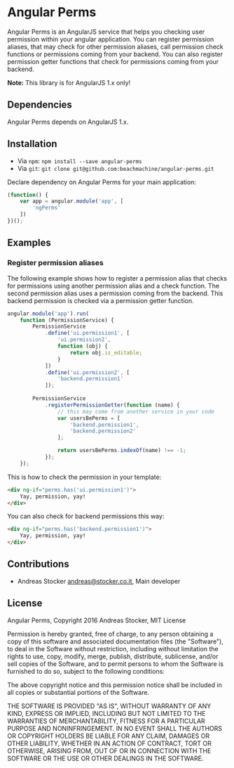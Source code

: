 # Angular Perms

Angular Perms is an AngularJS service that helps you checking user permission within your angular application. You
can register permission aliases, that may check for other permission aliases, call permission check functions or 
permissions coming from your backend. You can also register permission getter functions that check for permissions
coming from your backend.

**Note:** This library is for AngularJS 1.x only!


## Dependencies

Angular Perms depends on AngularJS 1.x.


## Installation

* Via `npm`: `npm install --save angular-perms`
* Via `git`: `git clone git@github.com:beachmachine/angular-perms.git`

Declare dependency on Angular Perms for your main application:
```javascript
(function() {
    var app = angular.module('app', [
        'ngPerms'
    ])
})();
```


## Examples

### Register permission aliases

The following example shows how to register a permission alias that checks for permissions using
another permission alias and a check function. The second permission alias uses a permission coming
from the backend. This backend permission is checked via a permission getter function.

````javascript
angular.module('app').run(
    function (PermissionService) {
        PermissionService
            .define('ui.permission1', [
                'ui.permission2',
                function (obj) {
                    return obj.is_editable;
                }
            ])
            .define('ui.permission2', [
                'backend.permission1'
            ]);
        
        PermissionService
            .registerPermissionGetter(function (name) {
                // this may come from another service in your code
                var usersBePerms = [
                    'backend.permission1',
                    'backend.permission2'
                ];

                return usersBePerms.indexOf(name) !== -1;
            });
    });
````

This is how to check the permission in your template:
````html
<div ng-if="perms.has('ui.permission1')">
    Yay, permission, yay!
</div>
````

You can also check for backend permissions this way:
````html
<div ng-if="perms.has('backend.permission1')">
    Yay, permission, yay!
</div>
````


## Contributions

* Andreas Stocker <andreas@stocker.co.it>, Main developer


## License

Angular Perms,
Copyright 2016 Andreas Stocker,
MIT License

Permission is hereby granted, free of charge, to any person obtaining a copy of this software and associated
documentation files (the "Software"), to deal in the Software without restriction, including without limitation the
rights to use, copy, modify, merge, publish, distribute, sublicense, and/or sell copies of the Software, and to
permit persons to whom the Software is furnished to do so, subject to the following conditions:

The above copyright notice and this permission notice shall be included in all copies or substantial portions of the
Software.

THE SOFTWARE IS PROVIDED "AS IS", WITHOUT WARRANTY OF ANY KIND, EXPRESS OR IMPLIED, INCLUDING BUT NOT LIMITED TO THE
WARRANTIES OF MERCHANTABILITY, FITNESS FOR A PARTICULAR PURPOSE AND NONINFRINGEMENT. IN NO EVENT SHALL THE AUTHORS
OR COPYRIGHT HOLDERS BE LIABLE FOR ANY CLAIM, DAMAGES OR OTHER LIABILITY, WHETHER IN AN ACTION OF CONTRACT, TORT OR
OTHERWISE, ARISING FROM, OUT OF OR IN CONNECTION WITH THE SOFTWARE OR THE USE OR OTHER DEALINGS IN THE SOFTWARE.
